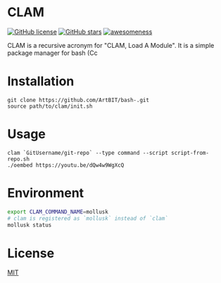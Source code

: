 # CLAM
[![GitHub license](https://img.shields.io/github/license/ArtBIT/bash-.svg)](https://github.com/ArtBIT/bash-) [![GitHub stars](https://img.shields.io/github/stars/ArtBIT/bash-.svg)](https://github.com/ArtBIT/bash-)  [![awesomeness](https://img.shields.io/badge/awesomeness-maximum-red.svg)](https://github.com/ArtBIT/bash-)

CLAM is a recursive acronym for "CLAM, Load A Module". It is a simple package manager for bash
(Cc

# Installation
```
git clone https://github.com/ArtBIT/bash-.git
source path/to/clam/init.sh
```

# Usage

```
clam `GitUsername/git-repo` --type command --script script-from-repo.sh
./oembed https://youtu.be/dQw4w9WgXcQ

```

# Environment
```bash
export CLAM_COMMAND_NAME=mollusk
# clam is registered as `mollusk` instead of `clam`
mollusk status
```

# License

[MIT](LICENSE.md)
